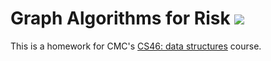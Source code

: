 # Graph Algorithms for Risk [![](https://github.com/rajbhutoria/risk/workflows/tests/badge.svg)](https://github.com/mikeizbicki/risk/actions?query=workflow%3Atests)

This is a homework for CMC's [CS46: data structures](https://github.com/mikeizbicki/cmc-csci046) course.
